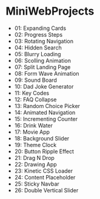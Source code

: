 # MiniWebProjects

- 01: Expanding Cards
- 02: Progress Steps
- 03: Rotating Navigation
- 04: Hidden Search
- 05: Blurry Loading
- 06: Scolling Animation
- 07: Split Landing Page
- 08: Form Wave Animation
- 09: Sound Board
- 10: Dad Joke Generator
- 11: Key Codes
- 12: FAQ Collapse
- 13: Random Choice Picker
- 14: Animated Navigation
- 15: Incrementing Counter
- 16: Drink Water
- 17: Movie App
- 18: Background Slider
- 19: Theme Clock
- 20: Button Ripple Effect
- 21: Drag N Drop
- 22: Drawing App
- 23: Kinetic CSS Loader
- 24: Content Placeholder
- 25: Sticky Navbar
- 26: Double Vertical Slider